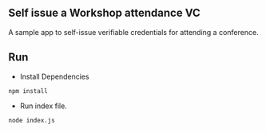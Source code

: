 ## Self issue a Workshop attendance VC

A sample app to self-issue verifiable credentials for attending a conference.

## Run
- Install Dependencies
```
npm install
```

- Run index file.

```
node index.js
```